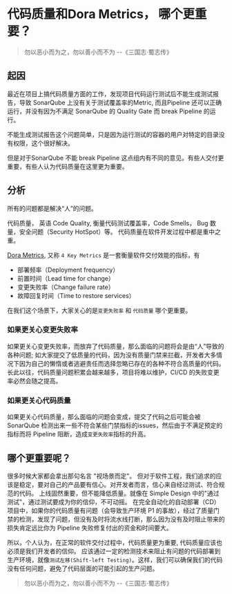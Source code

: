 # 代码质量和Dora Metrics， 哪个更重要？


> 勿以恶小而为之，勿以善小而不为 --《三国志·蜀志传》

## 起因

最近在项目上搞代码质量方面的工作，发现项目代码运行测试后不能生成测试报告，导致 SonarQube 上没有关于测试覆盖率的Metric, 而且Pipeline 还可以正确运行，并没有因为不满足 SonarQube 的 Quality Gate 而 break Pipeline 的运行。

不能生成测试报告这个问题简单，只是因为运行测试的容器的用户对特定的目录没有权限，这个很好解决。

但是对于SonarQube 不能 break Pipeline 这点组内有不同的意见。有些人交付更重要，有些人认为代码质量在这里更为重要。

## 分析

所有的问题都是解决“人”的问题。

代码质量， 英语 Code Quality, 衡量代码测试覆盖率，Code Smells， Bug 数量，安全问题（Security HotSpot）等。 代码质量在软件开发过程中都是重中之重。

[Dora Metrics](https://devops.com/dora-and-google-cloud-to-collaborate-on-devops-research/), 又称 `4 Key Metrics` 是一套衡量软件交付效能的指标，有
- 部署频率（Deployment frequency）
- 前置时间（Lead time for change）
- 变更失败率（Change failure rate）
- 故障回复时间（Time to restore services）

在我们这个场景下，大家关心的是`变更失败率` 和 `代码质量` 哪个更重要。

### 如果更关心变更失败率

如果更关心变更失败率，而放弃了代码质量，那么面临的问题将会是由“人”导致的各种问题; 如大家提交了低质量的代码，因为没有质量门禁来拦截，开发者大多情况下因为自己的懒惰或者逃避责任而选择忽略已存在的各种不符合高质量的代码。长此以往，代码质量问题积累会越来越多，项目将难以维护，CI/CD 的失败变更率必然会随之提高。

### 如果更关心代码质量

如果更关心代码质量，那么面临的问题会变成，提交了代码之后可能会被 SonarQube 检测出来一些不符合某些门禁指标的issues，然后由于不满足预定的指标而将 Pipeline 阻断，造成`变更失败率`指标的升高。

## 哪个更重要呢？

很多时候大家都会拿出那句名言 "视场景而定"。
但对于软件工程，我们追求的应该是稳定，要对自己的产品要有信心。对开发者而言，信心来自经过测试、符合规范的代码。
上线固然重要，但不能降低质量。就像在 Simple Design 中的"通过测试"，通过测试要成为你的信仰，不可动摇。 在完全自动化的自动部署（CD）项目中，如果你的代码质量有问题（会导致生产环境 P1 的事故），经过了质量门禁的检测，发现了问题，但没有及时将流水线打断，那么因为没有及时阻止带来的损失肯定远比你为 Pipeline 失败修复付出的资金和时间要大。

所以，个人认为，在正常的软件交付过程中，代码质量更为重要, 代码质量应该也必须是我们开发者的信仰。 应该通过一定的检测技术来阻止有问题的代码部署到生产环境，就像`测试左移(Shift-left Testing)`。这样，我们可以确保我们的代码没有任何问题，避免了代码层面的可能引起的生产问题。

> 勿以恶小而为之，勿以善小而不为 --《三国志·蜀志传》

